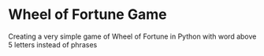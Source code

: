 # Wheel of Fortune Game
Creating a very simple game of Wheel of Fortune in Python with word above 5 letters instead of phrases